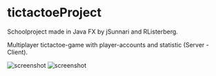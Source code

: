 # tictactoeProject
Schoolproject made in Java FX by jSunnari and RListerberg.

Multiplayer tictactoe-game with player-accounts and statistic (Server - Client).

![screenshot](https://dl.dropboxusercontent.com/u/6055409/tictactoe1.png)
![screenshot](https://dl.dropboxusercontent.com/u/6055409/tictactoe2.png)
